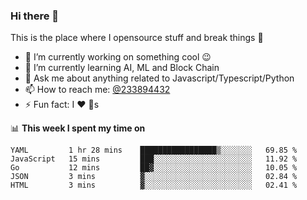 ### Hi there 👋

<!--
**a233894432/a233894432** is a ✨ _special_ ✨ repository because its `README.md` (this file) appears on your GitHub profile.

Here are some ideas to get you started:

- 🔭 I’m currently working on ...
- 🌱 I’m currently learning ...
- 👯 I’m looking to collaborate on ...
- 🤔 I’m looking for help with ...
- 💬 Ask me about ...
- 📫 How to reach me: ...
- 😄 Pronouns: ...
- ⚡ Fun fact: ...
-->
 
 
This is the place where I opensource stuff and break things :rofl:

- 🔭 I’m currently working on something cool :wink:
- 🌱 I’m currently learning AI, ML and Block Chain
- 💬 Ask me about anything related to Javascript/Typescript/Python
- 📫 How to reach me: [@233894432](https://twitter.com/233894432)
- ⚡ Fun fact: I :heart: :dog:s

📊 **This week I spent my time on**
<!--START_SECTION:waka-->
```text
YAML         1 hr 28 mins    █████████████████▒░░░░░░░   69.85 % 
JavaScript   15 mins         ███░░░░░░░░░░░░░░░░░░░░░░   11.92 % 
Go           12 mins         ██▓░░░░░░░░░░░░░░░░░░░░░░   10.05 % 
JSON         3 mins          ▓░░░░░░░░░░░░░░░░░░░░░░░░   02.84 % 
HTML         3 mins          ▓░░░░░░░░░░░░░░░░░░░░░░░░   02.41 % 
```
<!--END_SECTION:waka-->
